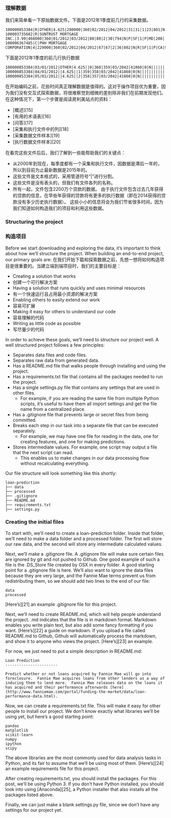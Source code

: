 
### 理解数据
我们来简单看一下原始数据文件。下面是2012年1季度前几行的采集数据。
```
100000853384|R|OTHER|4.625|280000|360|02/2012|04/2012|31|31|1|23|801|N|C|SF|1|I|CA|945||FRM|
100003735682|R|SUNTRUST MORTGAGE INC.|3.99|466000|360|01/2012|03/2012|80|80|2|30|794|N|P|SF|1|P|MD|208||FRM|788
100006367485|C|PHH MORTGAGE CORPORATION|4|229000|360|02/2012|04/2012|67|67|2|36|802|N|R|SF|1|P|CA|959||FRM|794
```

下面是2012年1季度的前几行执行数据
```
100000853384|03/01/2012|OTHER|4.625||0|360|359|03/2042|41860|0|N||||||||||||||||
100000853384|04/01/2012||4.625||1|359|358|03/2042|41860|0|N||||||||||||||||
100000853384|05/01/2012||4.625||2|358|357|03/2042|41860|0|N||||||||||||||||
```
在开始编码之前，花些时间真正理解数据是值得的。这对于操作项目优为重要，因为我们没有交互式探索数据，将很难察觉到细微的差别除非我们在前期发现他们。在这种情况下，第一个步骤是阅读房利美站点的资料：
- [概述][15]
- [有用的术语表][16]
- [问答][17]
- [采集和执行文件中的列][18]
- [采集数据文件样本][19]
- [执行数据文件样本][20]

在看完这些文件后后，我们了解到一些能帮助我们的关键点：
- 从2000年到现在，每季度都有一个采集和执行文件，因数据是滞后一年的，所以到目前为止最新数据是2015年的。
- 这些文件是文本格式的，采用管道符号“|”进行分割。
- 这些文件是没有表头的，但我们有文件各列的名称。
- 所有一起，文件包含2200万个贷款的数据。
由于执行文件包含过去几年获得的贷款的信息，在早些年获得的贷款将有更多的执行数据（即在2014获得的贷款没有多少历史执行数据）。
这些小小的信息将会为我们节省很多时间，因为我们知道如何构造我们的项目和利用这些数据。
### Structuring the project
### 构造项目
Before we start downloading and exploring the data, it’s important to think about how we’ll structure the project. When building an end-to-end project, our primary goals are:
在我们开始下载和探索数据之前，先想一想将如何构造项目是很重要的。当建立端到端项目时，我们的主要目标是：
- Creating a solution that works
- 创建一个可行解决方案
- Having a solution that runs quickly and uses minimal resources
- 有一个快速运行且占用最小资源的解决方案
- Enabling others to easily extend our work
- 容易可扩展
- Making it easy for others to understand our code
- 容易理解的代码
- Writing as little code as possible
- 写尽量少的代码

In order to achieve these goals, we’ll need to structure our project well. A well structured project follows a few principles:

- Separates data files and code files.
- Separates raw data from generated data.
- Has a README.md file that walks people through installing and using the project.
- Has a requirements.txt file that contains all the packages needed to run the project.
- Has a single settings.py file that contains any settings that are used in other files.
    - For example, if you are reading the same file from multiple Python scripts, it’s useful to have them all import settings and get the file name from a centralized place.
- Has a .gitignore file that prevents large or secret files from being committed.
- Breaks each step in our task into a separate file that can be executed separately.
    - For example, we may have one file for reading in the data, one for creating features, and one for making predictions.
- Stores intermediate values. For example, one script may output a file that the next script can read.
    - This enables us to make changes in our data processing flow without recalculating everything.

Our file structure will look something like this shortly:

```
loan-prediction
├── data
├── processed
├── .gitignore
├── README.md
├── requirements.txt
├── settings.py
```

### Creating the initial files

To start with, we’ll need to create a loan-prediction folder. Inside that folder, we’ll need to make a data folder and a processed folder. The first will store our raw data, and the second will store any intermediate calculated values.

Next, we’ll make a .gitignore file. A .gitignore file will make sure certain files are ignored by git and not pushed to Github. One good example of such a file is the .DS_Store file created by OSX in every folder. A good starting point for a .gitignore file is here. We’ll also want to ignore the data files because they are very large, and the Fannie Mae terms prevent us from redistributing them, so we should add two lines to the end of our file:

```
data
processed
```

[Here’s][21] an example .gitignore file for this project.

Next, we’ll need to create README.md, which will help people understand the project.  .md indicates that the file is in markdown format. Markdown enables you write plain text, but also add some fancy formatting if you want. [Here’s][22] a guide on markdown. If you upload a file called README.md to Github, Github will automatically process the markdown, and show it to anyone who views the project. [Here’s][23] an example.

For now, we just need to put a simple description in README.md:

```
Loan Prediction
-----------------------

Predict whether or not loans acquired by Fannie Mae will go into foreclosure.  Fannie Mae acquires loans from other lenders as a way of inducing them to lend more.  Fannie Mae releases data on the loans it has acquired and their performance afterwards [here](http://www.fanniemae.com/portal/funding-the-market/data/loan-performance-data.html).
```

Now, we can create a requirements.txt file. This will make it easy for other people to install our project. We don’t know exactly what libraries we’ll be using yet, but here’s a good starting point:

```
pandas
matplotlib
scikit-learn
numpy
ipython
scipy
```

The above libraries are the most commonly used for data analysis tasks in Python, and its fair to assume that we’ll be using most of them. [Here’s][24] an example requirements file for this project.

After creating requirements.txt, you should install the packages. For this post, we’ll be using Python 3. If you don’t have Python installed, you should look into using [Anaconda][25], a Python installer that also installs all the packages listed above.

Finally, we can just make a blank settings.py file, since we don’t have any settings for our project yet.

